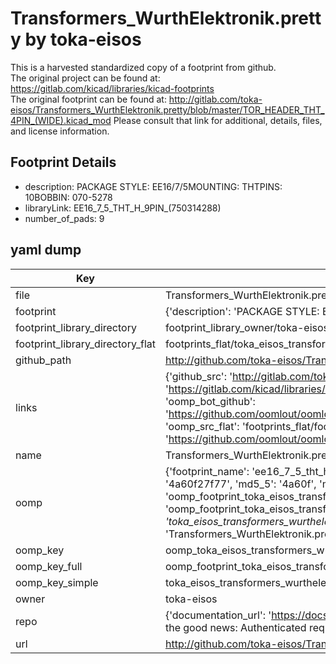# Transformers_WurthElektronik.pretty by toka-eisos  
This is a harvested standardized copy of a footprint from github.  
The original project can be found at:  
https://gitlab.com/kicad/libraries/kicad-footprints  
The original footprint can be found at:
http://gitlab.com/toka-eisos/Transformers_WurthElektronik.pretty/blob/master/TOR_HEADER_THT_4PIN_(WIDE).kicad_mod
Please consult that link for additional, details, files, and license information.  
## Footprint Details
* description: PACKAGE STYLE: EE16/7/5MOUNTING: THTPINS: 10BOBBIN: 070-5278  
* libraryLink: EE16_7_5_THT_H_9PIN_(750314288)  
* number_of_pads: 9  
## yaml dump  
| Key | Value |  
| --- | --- |  
| file | Transformers_WurthElektronik.pretty/EE16_7_5_THT_H_9PIN_(750314288).kicad_mod |  
| footprint | {'description': 'PACKAGE STYLE: EE16/7/5MOUNTING: THTPINS: 10BOBBIN: 070-5278', 'libraryLink': 'EE16_7_5_THT_H_9PIN_(750314288)', 'number_of_pads': 9} |  
| footprint_library_directory | footprint_library_owner/toka-eisos_Transformers_WurthElektronik.pretty |  
| footprint_library_directory_flat | footprints_flat/toka_eisos_transformers_wurthelektronik_ee16_7_5_tht_h_9pin_(750314288)/working |  
| github_path | http://github.com/toka-eisos/Transformers_WurthElektronik.pretty/blob/master/EE16_7_5_THT_H_9PIN_(750314288).kicad_mod |  
| links | {'github_src': 'http://gitlab.com/toka-eisos/Transformers_WurthElektronik.pretty/blob/master/TOR_HEADER_THT_4PIN_(WIDE).kicad_mod', 'github_src_repo': 'https://gitlab.com/kicad/libraries/kicad-footprints', 'oomp_bot': 'footprints/toka_eisos_transformers_wurthelektronik_ee16_7_5_tht_h_9pin_(750314288)/working', 'oomp_bot_github': 'https://github.com/oomlout/oomlout_oomp_footprint_bot/tree/main/footprints/toka_eisos_transformers_wurthelektronik_ee16_7_5_tht_h_9pin_(750314288)/working', 'oomp_src_flat': 'footprints_flat/footprints_flat/toka_eisos_transformers_wurthelektronik_ee16_7_5_tht_h_9pin_(750314288)/working', 'oomp_src_flat_github': 'https://github.com/oomlout/oomlout_oomp_footprint_src/tree/main/footprints_flat/toka_eisos_transformers_wurthelektronik_ee16_7_5_tht_h_9pin_(750314288)/working'} |  
| name | Transformers_WurthElektronik.pretty |  
| oomp | {'footprint_name': 'ee16_7_5_tht_h_9pin_(750314288)', 'library_name': 'transformers_wurthelektronik', 'md5': '4a60f27f77d9836b7f3865413dc482ca', 'md5_10': '4a60f27f77', 'md5_5': '4a60f', 'md5_6': '4a60f2', 'oomp_key': 'oomp_toka_eisos_transformers_wurthelektronik_ee16_7_5_tht_h_9pin_(750314288)', 'oomp_key_extra': 'oomp_footprint_toka_eisos_transformers_wurthelektronik_ee16_7_5_tht_h_9pin_(750314288)', 'oomp_key_full': 'oomp_footprint_toka_eisos_transformers_wurthelektronik_ee16_7_5_tht_h_9pin_(750314288)_4a60f2', 'oomp_key_simple': 'toka_eisos_transformers_wurthelektronik_ee16_7_5_tht_h_9pin_(750314288)', 'original_filename': 'Transformers_WurthElektronik.pretty/EE16_7_5_THT_H_9PIN_(750314288).kicad_mod', 'owner_name': 'toka_eisos'} |  
| oomp_key | oomp_toka_eisos_transformers_wurthelektronik_ee16_7_5_tht_h_9pin_(750314288) |  
| oomp_key_full | oomp_footprint_toka_eisos_transformers_wurthelektronik_ee16_7_5_tht_h_9pin_(750314288) |  
| oomp_key_simple | toka_eisos_transformers_wurthelektronik_ee16_7_5_tht_h_9pin_(750314288) |  
| owner | toka-eisos |  
| repo | {'documentation_url': 'https://docs.github.com/rest/overview/resources-in-the-rest-api#rate-limiting', 'message': "API rate limit exceeded for 84.66.173.59. (But here's the good news: Authenticated requests get a higher rate limit. Check out the documentation for more details.)"} |  
| url | http://github.com/toka-eisos/Transformers_WurthElektronik.pretty |  

